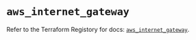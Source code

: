 # `aws_internet_gateway`

Refer to the Terraform Registory for docs: [`aws_internet_gateway`](https://registry.terraform.io/providers/hashicorp/aws/4.66.1/docs/resources/internet_gateway).
